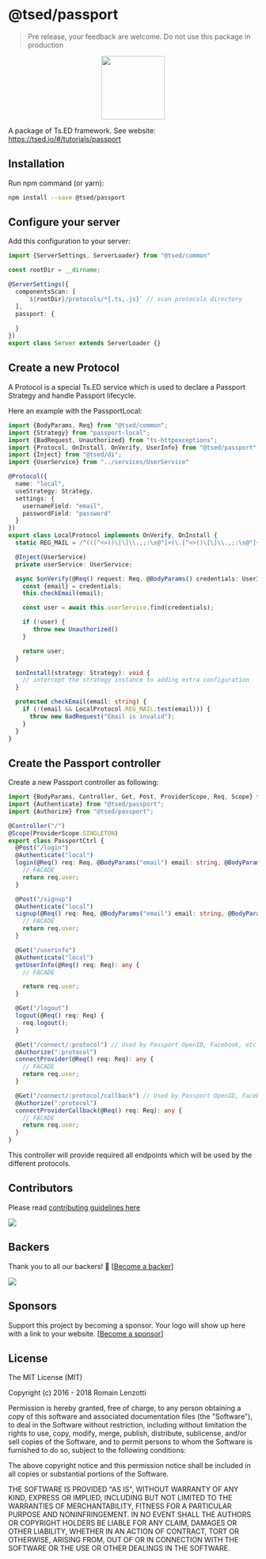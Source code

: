 # @tsed/passport

> Pre release, your feedback are welcome. Do not use this package in production

<div align="center">
<a href="http://www.passportjs.org/">
<img src="http://www.passportjs.org/images/logo.svg" height="128">
</a>
</div>

A package of Ts.ED framework. See website: https://tsed.io/#/tutorials/passport

## Installation

Run npm command (or yarn):
```bash
npm install --save @tsed/passport
```

## Configure your server

Add this configuration to your server:
```typescript
import {ServerSettings, ServerLoader} from "@tsed/common"

const rootDir = __dirname;

@ServerSettings({
  componentsScan: [
     `${rootDir}/protocols/*{.ts,.js}` // scan protocols directory
  ],
  passport: {
    
  }
})
export class Server extends ServerLoader {}
```

## Create a new Protocol

A Protocol is a special Ts.ED service which is used to declare a Passport Strategy and handle Passport lifecycle.

Here an example with the PassportLocal:
```typescript
import {BodyParams, Req} from "@tsed/common";
import {Strategy} from "passport-local";
import {BadRequest, Unauthorized} from "ts-httpexceptions";
import {Protocol, OnInstall, OnVerify, UserInfo} from "@tsed/passport"; 
import {Inject} from "@tsed/di";
import {UserService} from "../services/UserService"

@Protocol({
  name: "local",
  useStrategy: Strategy,
  settings: {
    usernameField: "email",
    passwordField: "password"
  }
})
export class LocalProtocol implements OnVerify, OnInstall {
  static REG_MAIL = /^(([^<>()\[\]\\.,;:\s@"]+(\.[^<>()\[\]\\.,;:\s@"]+)*)|(".+"))@((\[[0-9]{1,3}\.[0-9]{1,3}\.[0-9]{1,3}\.[0-9]{1,3}])|(([a-zA-Z\-0-9]+\.)+[a-zA-Z]{2,}))$/;

  @Inject(UserService)
  private userService: UserService;

  async $onVerify(@Req() request: Req, @BodyParams() credentials: UserInfo): Promise<any> | any {
    const {email} = credentials;
    this.checkEmail(email);

    const user = await this.userService.find(credentials);

    if (!user) {
       throw new Unauthorized()
    }

    return user;
  }

  $onInstall(strategy: Strategy): void {
    // intercept the strategy instance to adding extra configuration
  }

  protected checkEmail(email: string) {
    if (!(email && LocalProtocol.REG_MAIL.test(email))) {
      throw new BadRequest("Email is invalid");
    }
  }
}
```

## Create the Passport controller

Create a new Passport controller as following:

```typescript
import {BodyParams, Controller, Get, Post, ProviderScope, Req, Scope} from "@tsed/common";
import {Authenticate} from "@tsed/passport";
import {Authorize} from "@tsed/passport";

@Controller("/")
@Scope(ProviderScope.SINGLETON)
export class PassportCtrl {
  @Post("/login")
  @Authenticate("local")
  login(@Req() req: Req, @BodyParams("email") email: string, @BodyParams("password") password: string) {
    // FACADE
    return req.user;
  }

  @Post("/signup")
  @Authenticate("local")
  signup(@Req() req: Req, @BodyParams("email") email: string, @BodyParams("password") password: string) {
    // FACADE
    return req.user;
  }

  @Get("/userinfo")
  @Authenticate("local")
  getUserInfo(@Req() req: Req): any {
    // FACADE

    return req.user;
  }

  @Get("/logout")
  logout(@Req() req: Req) {
    req.logout();
  }

  @Get("/connect/:protocol") // Used by Passport OpenID, Facebook, etc...
  @Authorize(":protocol")
  connectProvider(@Req() req: Req): any {
    // FACADE
    return req.user;
  }

  @Get("/connect/:protocol/callback") // Used by Passport OpenID, Facebook, etc...
  @Authorize(":protocol")
  connectProviderCallback(@Req() req: Req): any {
    // FACADE
    return req.user;
  }
}
```

This controller will provide required all endpoints which will be used by the different protocols.

## Contributors
Please read [contributing guidelines here](https://tsed.io/CONTRIBUTING.html)

<a href="https://github.com/TypedProject/ts-express-decorators/graphs/contributors"><img src="https://opencollective.com/tsed/contributors.svg?width=890" /></a>


## Backers

Thank you to all our backers! 🙏 [[Become a backer](https://opencollective.com/tsed#backer)]

<a href="https://opencollective.com/tsed#backers" target="_blank"><img src="https://opencollective.com/tsed/backers.svg?width=890"></a>


## Sponsors

Support this project by becoming a sponsor. Your logo will show up here with a link to your website. [[Become a sponsor](https://opencollective.com/tsed#sponsor)]

## License

The MIT License (MIT)

Copyright (c) 2016 - 2018 Romain Lenzotti

Permission is hereby granted, free of charge, to any person obtaining a copy of this software and associated documentation files (the "Software"), to deal in the Software without restriction, including without limitation the rights to use, copy, modify, merge, publish, distribute, sublicense, and/or sell copies of the Software, and to permit persons to whom the Software is furnished to do so, subject to the following conditions:

The above copyright notice and this permission notice shall be included in all copies or substantial portions of the Software.

THE SOFTWARE IS PROVIDED "AS IS", WITHOUT WARRANTY OF ANY KIND, EXPRESS OR IMPLIED, INCLUDING BUT NOT LIMITED TO THE WARRANTIES OF MERCHANTABILITY, FITNESS FOR A PARTICULAR PURPOSE AND NONINFRINGEMENT. IN NO EVENT SHALL THE AUTHORS OR COPYRIGHT HOLDERS BE LIABLE FOR ANY CLAIM, DAMAGES OR OTHER LIABILITY, WHETHER IN AN ACTION OF CONTRACT, TORT OR OTHERWISE, ARISING FROM, OUT OF OR IN CONNECTION WITH THE SOFTWARE OR THE USE OR OTHER DEALINGS IN THE SOFTWARE.

